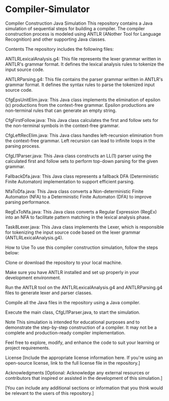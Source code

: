 # Compiler-Simulator

Compiler Construction Java Simulation
This repository contains a Java simulation of sequential steps for building a compiler. The compiler construction process is modeled using ANTLR (ANother Tool for Language Recognition) and other supporting Java classes.

Contents
The repository includes the following files:

ANTLRLexicalAnalysis.g4: This file represents the lexer grammar written in ANTLR's grammar format. It defines the lexical analysis rules to tokenize the input source code.

ANTLRParsing.g4: This file contains the parser grammar written in ANTLR's grammar format. It defines the syntax rules to parse the tokenized input source code.

CfgEpsUnitElim.java: This Java class implements the elimination of epsilon (ε) productions from the context-free grammar. Epsilon productions are non-terminal rules that can generate an empty string.

CfgFirstFollow.java: This Java class calculates the first and follow sets for the non-terminal symbols in the context-free grammar.

CfgLeftRecElim.java: This Java class handles left-recursion elimination from the context-free grammar. Left recursion can lead to infinite loops in the parsing process.

CfgLl1Parser.java: This Java class constructs an LL(1) parser using the calculated first and follow sets to perform top-down parsing for the given grammar.

FallbackDfa.java: This Java class represents a fallback DFA (Deterministic Finite Automaton) implementation to support efficient parsing.

NfaToDfa.java: This Java class converts a Non-deterministic Finite Automaton (NFA) to a Deterministic Finite Automaton (DFA) to improve parsing performance.

RegExToNfa.java: This Java class converts a Regular Expression (RegEx) into an NFA to facilitate pattern matching in the lexical analysis phase.

Task8Lexer.java: This Java class implements the Lexer, which is responsible for tokenizing the input source code based on the lexer grammar (ANTLRLexicalAnalysis.g4).

How to Use
To use this compiler construction simulation, follow the steps below:

Clone or download the repository to your local machine.

Make sure you have ANTLR installed and set up properly in your development environment.

Run the ANTLR tool on the ANTLRLexicalAnalysis.g4 and ANTLRParsing.g4 files to generate lexer and parser classes.

Compile all the Java files in the repository using a Java compiler.

Execute the main class, CfgLl1Parser.java, to start the simulation.

Note
This simulation is intended for educational purposes and to demonstrate the step-by-step construction of a compiler. It may not be a complete and production-ready compiler implementation.

Feel free to explore, modify, and enhance the code to suit your learning or project requirements.

License
[Include the appropriate license information here. If you're using an open-source license, link to the full license file in the repository.]

Acknowledgments
[Optional: Acknowledge any external resources or contributors that inspired or assisted in the development of this simulation.]

[You can include any additional sections or information that you think would be relevant to the users of this repository.]
